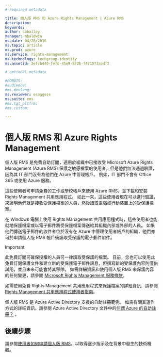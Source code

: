 ```yaml
---
# required metadata

title: 個人版 RMS 和 Azure Rights Management | Azure RMS
description:
keywords:
author: cabailey
manager: mbaldwin
ms.date: 04/28/2016
ms.topic: article
ms.prod: azure
ms.service: rights-management
ms.technology: techgroup-identity
ms.assetid: 2efcb440-fefd-45e9-872b-f471573aadf2

# optional metadata

#ROBOTS:
#audience:
#ms.devlang:
ms.reviewer: esaggese
ms.suite: ems
#ms.tgt_pltfrm:
#ms.custom:

---
```


# 個人版 RMS 和 Azure Rights Management
個人版 RMS 是免費自助訂閱，適用於組織中已接收受 Microsoft Azure Rights Management (Azure RMS) 保護之敏感檔案的使用者，但是他們無法通過驗證，因為其 IT 部門沒有為他們在 Azure 中管理帳戶。 例如，IT 部門不會有 Office 365 或使用 Azure 服務。

這些使用者可申請免費的工作或學校帳戶來使用 Azure RMS，並下載和安裝 Rights Management 共用應用程式。 如此一來，這些使用者現在可以進行驗證，來證明他們就是接收受保護檔案的人員，然後讀取電腦或行動裝置上的受保護檔案。

在 Windows 電腦上使用 Rights Management 共用應用程式時，這些使用者也能就地保護檔案或以電子郵件將受保護檔案傳送給其組織內部或外部的人員。 如果他們傳送電子郵件的收件者位於沒有在 Azure 中管理使用者帳戶的組織，他們亦可於申請個人版 RMS 帳戶後讀取受保護的電子郵件附件。

> [!IMPORTANT]
> 此免費訂閱可確保授權的人員可一律讀取受保護的檔案。 目前，您也可以使用此免費訂閱保護文件和建立新的受保護電子郵件訊息，但撰寫新的受保護內容則僅供試用，並且未來可能會將其移除。 如需詳細資訊和使用個人版 RMS 來保護內容的任何變更，請參閱 [Microsoft Rights Management 服務條款](https://portal.aadrm.com/Legal/Service)。

如需使用免費 Rights Management 共用應用程式來保護檔案的詳細資訊，請參閱 [Rights Management 共用應用程式使用者指南](../rms-client/sharing-app-user-guide.md)。

個人版 RMS 是 Azure Active Directory 支援的自助註冊範例。 如需有關其運作方式的詳細資訊，請參閱 Azure Active Directory 文件中的[何謂 Azure 的自助註冊？](/active-directory/active-directory-self-service-signup) 。 

## 後續步驟
請參閱[使用者如何申請個人版 RMS](rms-for-individuals-user-sign-up.md)，以取得逐步指示及在背景中發生的技術概觀。 



<!--HONumber=Apr16_HO4-->


